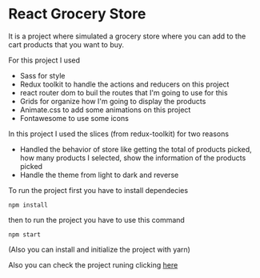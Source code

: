 # React Grocery Store 

It is a project where simulated a grocery store where you can add to the cart products that you want to buy.

For this project I used

- Sass for style
- Redux toolkit to handle the actions and reducers on this project
- react router dom to buil the routes that I'm going to use for this
- Grids for organize how I'm going to display the products
- Animate.css to add some animations on this project
- Fontawesome to use some icons

In this project I used the slices (from redux-toolkit) for two reasons

- Handled the behavior of store like getting the total of products picked, how many products I selected, show the information of the products picked
- Handle the theme from light to dark and reverse

To run the project first you have to install dependecies
```
npm install
```

then to run the project you have to use this command
```
npm start
```

(Also you can install and initialize the project with yarn)

Also you can check the project runing clicking [here](https://alonsogchparra.github.io/react-grocery-store/)